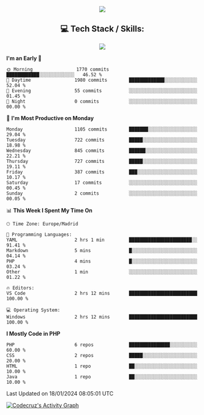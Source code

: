 <p align="center">
    <img src="https://readme-typing-svg.demolab.com/?lines=👋+Hi!+I'm+Cruz;🛠️+Full-stack+dev+based+on+the+south+of+Spain;📃+Specialized+in+large+data+migrations;🧠+Passion+for+creating+efficient+and+HQ+code&font=Fira%20Code&center=true&width=800&height=45&color=175F83&vCenter=true&pause=1000&size=25" />
</p>
<h2 align="center">
  💻 Tech Stack / Skills:
</h2>
<p align="center">
  <a href="https://skillicons.dev">
    <img src="https://skillicons.dev/icons?i=php,js,symfony,tailwind,nodejs,mysql,bash,docker,wordpress,postman,regex,git,html,css&perline=7" />
  </a>

<!--START_SECTION:waka-->
**I'm an Early 🐤** 

```text
🌞 Morning                1770 commits        ████████████░░░░░░░░░░░░░   46.52 % 
🌆 Daytime                1980 commits        █████████████░░░░░░░░░░░░   52.04 % 
🌃 Evening                55 commits          ░░░░░░░░░░░░░░░░░░░░░░░░░   01.45 % 
🌙 Night                  0 commits           ░░░░░░░░░░░░░░░░░░░░░░░░░   00.00 % 
```
📅 **I'm Most Productive on Monday** 

```text
Monday                   1105 commits        ███████░░░░░░░░░░░░░░░░░░   29.04 % 
Tuesday                  722 commits         █████░░░░░░░░░░░░░░░░░░░░   18.98 % 
Wednesday                845 commits         ██████░░░░░░░░░░░░░░░░░░░   22.21 % 
Thursday                 727 commits         █████░░░░░░░░░░░░░░░░░░░░   19.11 % 
Friday                   387 commits         ███░░░░░░░░░░░░░░░░░░░░░░   10.17 % 
Saturday                 17 commits          ░░░░░░░░░░░░░░░░░░░░░░░░░   00.45 % 
Sunday                   2 commits           ░░░░░░░░░░░░░░░░░░░░░░░░░   00.05 % 
```


📊 **This Week I Spent My Time On** 

```text
🕑︎ Time Zone: Europe/Madrid

💬 Programming Languages: 
YAML                     2 hrs 1 min         ███████████████████████░░   91.41 % 
Markdown                 5 mins              █░░░░░░░░░░░░░░░░░░░░░░░░   04.14 % 
PHP                      4 mins              █░░░░░░░░░░░░░░░░░░░░░░░░   03.24 % 
Other                    1 min               ░░░░░░░░░░░░░░░░░░░░░░░░░   01.22 % 

🔥 Editors: 
VS Code                  2 hrs 12 mins       █████████████████████████   100.00 % 

💻 Operating System: 
Windows                  2 hrs 12 mins       █████████████████████████   100.00 % 
```

**I Mostly Code in PHP** 

```text
PHP                      6 repos             ███████████████░░░░░░░░░░   60.00 % 
CSS                      2 repos             █████░░░░░░░░░░░░░░░░░░░░   20.00 % 
HTML                     1 repo              ██░░░░░░░░░░░░░░░░░░░░░░░   10.00 % 
Java                     1 repo              ██░░░░░░░░░░░░░░░░░░░░░░░   10.00 % 
```




 Last Updated on 18/01/2024 08:05:01 UTC
<!--END_SECTION:waka-->

<!-- https://github.com/ashutosh00710/github-readme-activity-graph -->
  <a href="https://github.com/ashutosh00710/github-readme-activity-graph"><img alt="Codecruz's Activity Graph" src="https://github-readme-activity-graph.vercel.app/graph/?username=codecruz&bg_color=1F222E&color=F8D866&line=175F83&point=FFFFFF&hide_border=false" /></a>
</p>
